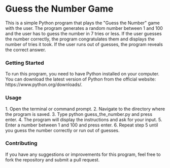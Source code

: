 # Guess the Number Game
This is a simple Python program that plays the "Guess the Number" game with the user. The program generates a random number between 1 and 100 and the user has to guess the number in 7 tries or less. If the user guesses the number correctly, the program congratulates them and displays the number of tries it took. If the user runs out of guesses, the program reveals the correct answer.

<h3>Getting Started</h3>
To run this program, you need to have Python installed on your computer. You can download the latest version of Python from the official website: https://www.python.org/downloads/.

<h3>Usage</h3>
1. Open the terminal or command prompt.
2. Navigate to the directory where the program is saved.
3. Type python guess_the_number.py and press enter.
4. The program will display the instructions and ask for your input.
5. Enter a number between 1 and 100 and press enter.
6. Repeat step 5 until you guess the number correctly or run out of guesses.

<h3>Contributing</h3>
If you have any suggestions or improvements for this program, feel free to fork the repository and submit a pull request.
